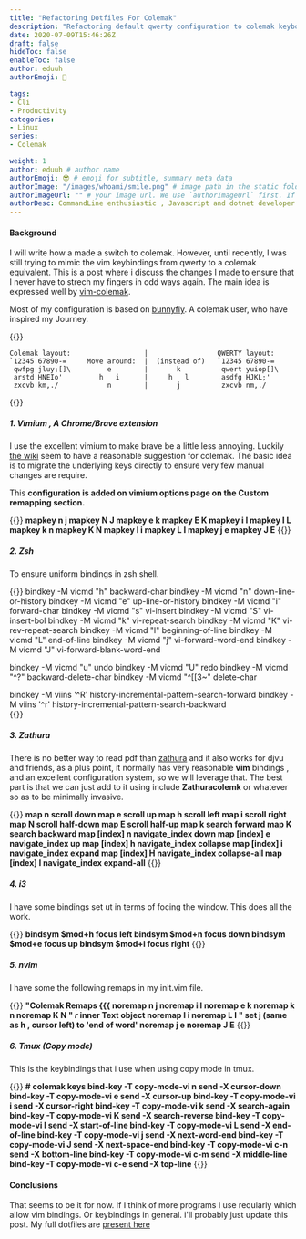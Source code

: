```yaml
---
title: "Refactoring Dotfiles For Colemak"
description: "Refactoring default qwerty configuration to colemak keyboard layout for common unix programs."
date: 2020-07-09T15:46:26Z
draft: false
hideToc: false
enableToc: false
author: eduuh
authorEmoji: 🤖

tags:
- Cli
- Productivity
categories:
- Linux
series:
- Colemak

weight: 1
author: eduuh # author name
authorEmoji: 😎 # emoji for subtitle, summary meta data
authorImage: "/images/whoami/smile.png" # image path in the static folder
authorImageUrl: "" # your image url. We use `authorImageUrl` first. If not set, we use `authorImage`.
authorDesc: CommandLine enthusiastic , Javascript and dotnet developer # author description
---
```


#### Background

I will write how a made a switch to colemak. However, until recently, I was still trying to mimic the vim keybindings from qwerty to a colemak equivalent. This is a post where i discuss the changes I made to ensure that I never have to strech my fingers in odd ways again. The main idea is expressed well by [vim-colemak](https://github.com/jooize/vim-colemak).

Most of my configuration is based on [bunnyfly](https://github.com/bunnyfly/dotfiles). A colemak user, who have inspired my Journey.

{{<boxmd>}}

```layouts
Colemak layout:                  |                 QWERTY layout:
`12345 67890-=     Move around:  |  (instead of)   `12345 67890-=
 qwfpg jluy;[]\         e        |       k          qwert yuiop[]\
 arstd HNEIo'         h   i      |     h   l        asdfg HJKL;'
 zxcvb km,./            n        |       j          zxcvb nm,./
```

{{</boxmd>}}

##### 1. Vimium , A Chrome/Brave extension

I use the excellent vimium to make brave be a little less annoying. Luckily [the wiki](https://github.com/philc/vimium/wiki/colemak) seem to have a reasonable suggestion for colemak. The basic idea is to migrate the underlying keys directly to ensure very few manual changes are require.

This **configuration is added on vimium options page on the Custom remapping section.**

{{<boxmd>}}
**mapkey n j
mapkey N J
mapkey e k
mapkey E K
mapkey i l
mapkey I L
mapkey k n
mapkey K N
mapkey l i
mapkey L I
mapkey j e
mapkey J E**
{{</boxmd>}}

##### 2. Zsh

To ensure uniform bindings in zsh shell.

{{<boxmd>}}
bindkey -M vicmd "h" backward-char
bindkey -M vicmd "n" down-line-or-history
bindkey -M vicmd "e" up-line-or-history
bindkey -M vicmd "i" forward-char
bindkey -M vicmd "s" vi-insert
bindkey -M vicmd "S" vi-insert-bol
bindkey -M vicmd "k" vi-repeat-search
bindkey -M vicmd "K" vi-rev-repeat-search
bindkey -M vicmd "l" beginning-of-line
bindkey -M vicmd "L" end-of-line
bindkey -M vicmd "j" vi-forward-word-end
bindkey -M vicmd "J" vi-forward-blank-word-end

bindkey -M vicmd "u" undo
bindkey -M vicmd "U" redo
bindkey -M vicmd "^?" backward-delete-char
bindkey -M vicmd "^[[3~" delete-char

bindkey -M viins '^R' history-incremental-pattern-search-forward
bindkey -M viins '^r' history-incremental-pattern-search-backward  
{{</boxmd>}}

##### 3. Zathura

There is no better way to read pdf than [zathura]() and it also works for djvu and friends, as a plus point, it normally has very reasonable **vim** bindings , and an excellent configuration system, so we will leverage that. The best part is that we can just add to it using include **Zathuracolemk** or whatever so as to be minimally invasive.

{{<boxmd>}}
**map n scroll down
map e scroll up
map h scroll left
map i scroll right
map N scroll half-down
map E scroll half-up
map k search forward
map K search backward
map [index] n navigate_index down
map [index] e navigate_index up
map [index] h navigate_index collapse
map [index] i navigate_index expand
map [index] H navigate_index collapse-all
map [index] I navigate_index expand-all**
{{</boxmd>}}

##### 4. i3

I have some bindings set ut in terms of focing the window. This does all the work.

{{<boxmd>}}
**bindsym $mod+h			focus left
bindsym $mod+n focus down
bindsym $mod+e			focus up
bindsym $mod+i focus right**
{{</boxmd>}}

##### 5. nvim

I have some the following remaps in my init.vim file.

{{<boxmd>}}
**"Colemak Remaps {{{
noremap n j
noremap i l
noremap e k
noremap k n
noremap K N
" _r_ inner Text object
noremap l i
noremap L I
" set j (same as h , cursor left) to 'end of word'
noremap j e
noremap J E**
{{</boxmd>}}

##### 6. Tmux (Copy mode)

This is the keybindings that i use when using copy mode in tmux.

{{<boxmd>}}
**\# colemak keys
bind-key -T copy-mode-vi n send -X cursor-down
bind-key -T copy-mode-vi e send -X cursor-up
bind-key -T copy-mode-vi i send -X cursor-right
bind-key -T copy-mode-vi k send -X search-again
bind-key -T copy-mode-vi K send -X search-reverse
bind-key -T copy-mode-vi l send -X start-of-line
bind-key -T copy-mode-vi L send -X end-of-line
bind-key -T copy-mode-vi j send -X next-word-end
bind-key -T copy-mode-vi J send -X next-space-end
bind-key -T copy-mode-vi c-n send -X bottom-line
bind-key -T copy-mode-vi c-m send -X middle-line
bind-key -T copy-mode-vi c-e send -X top-line**
{{</boxmd>}}

#### Conclusions

That seems to be it for now. If I think of more programs I use reqularly which allow vim bindings. Or keybindings in general. i'll probably just update this post. My full dotfiles are [present here](https://github.com/eduuh/dotfiles)
